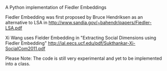A Python implementation of Fiedler Embeddings

Fiedler Embedding was first proposed by Bruce Hendriksen as an alternative to LSA in
http://www.sandia.gov/~bahendr/papers/Fiedler-LSA.pdf

Xi Wang uses Fielder Embedding in "Extracting Social Dimensions using Fiedler Embedding"
http://ial.eecs.ucf.edu/pdf/Sukthankar-Xi-SocialCom2011.pdf

Please Note: The code is still very experimental and yet to be implemented into a class. 